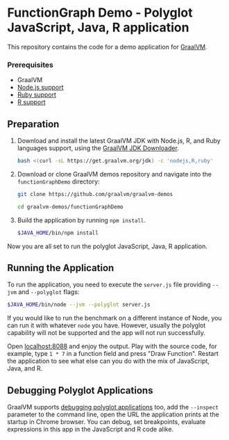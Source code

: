 # FunctionGraph Demo - Polyglot JavaScript, Java, R application

This repository contains the code for a demo application for [GraalVM](graalvm.org).

### Prerequisites

- GraalVM
- [Node.js support](https://www.graalvm.org/latest/reference-manual/js/NodeJS/)
- [Ruby support](https://www.graalvm.org/latest/reference-manual/ruby/)
- [R support](https://www.graalvm.org/latest/eference-manual/r/)

## Preparation

1. Download and install the latest GraalVM JDK with Node.js, R, and Ruby languages support, using the [GraalVM JDK Downloader](https://github.com/graalvm/graalvm-jdk-downloader).
    ```bash
    bash <(curl -sL https://get.graalvm.org/jdk) -c 'nodejs,R,ruby'
    ```

2. Download or clone GraalVM demos repository and navigate into the `functionGraphDemo` directory:
    ```bash
    git clone https://github.com/graalvm/graalvm-demos
    ```
    ```bash
    cd graalvm-demos/functionGraphDemo
    ```

3. Build the application by running `npm install`.
    ```bash
   $JAVA_HOME/bin/npm install
    ```

Now you are all set to run the polyglot JavaScript, Java, R application.

## Running the Application

To run the application, you need to execute the `server.js` file providing  `--jvm` and `--polyglot` flags:

```bash
$JAVA_HOME/bin/node --jvm --polyglot server.js
```

If you would like to run the benchmark on a different instance of Node, you can run it with whatever `node` you have.
However, usually the polyglot capability will not be supported and the app will not run successfully.

Open [localhost:8088](http://localhost:8088/) and enjoy the output.
Play with the source code, for example, type `1 * 7` in a function field and press "Draw Function".
Restart the application to see what else can you do with the mix of JavaScript, Java, and R.

## Debugging Polyglot Applications

GraalVM supports [debugging polyglot applications](https://www.graalvm.org/tools/chrome-debugger/) too, add the `--inspect` parameter to the command line, open the URL the application prints at the startup in Chrome browser.
You can debug, set breakpoints, evaluate expressions in this app in the JavaScript and R code alike.
